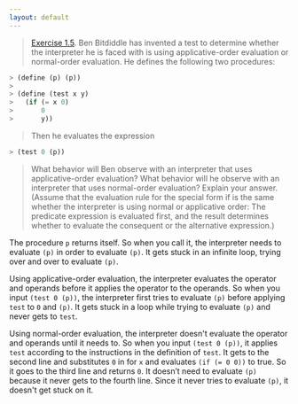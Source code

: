 ```yaml
---
layout: default
---
```


> [Exercise 1.5](https://mitpress.mit.edu/sites/default/files/sicp/full-text/book/book-Z-H-10.html#%_thm_1.5). Ben Bitdiddle has invented a test to determine whether the interpreter he is faced with is using applicative-order evaluation or normal-order evaluation. He defines the following two procedures:
>
```scheme
> (define (p) (p))  
>
> (define (test x y)  
>   (if (= x 0)  
>       0  
>       y))
```
>
> Then he evaluates the expression
>
```scheme
> (test 0 (p))
```
>
> What behavior will Ben observe with an interpreter that uses applicative-order evaluation? What behavior will he observe with an interpreter that uses normal-order evaluation? Explain your answer. (Assume that the evaluation rule for the special form if is the same whether the interpreter is using normal or applicative order: The predicate expression is evaluated first, and the result determines whether to evaluate the consequent or the alternative expression.)

The procedure `p` returns itself. So when you call it, the interpreter needs to evaluate `(p)` in order to evaluate `(p)`. It gets stuck in an infinite loop, trying over and over to evaluate `(p)`.

Using applicative-order evaluation, the interpreter evaluates the operator and operands before it applies the operator to the operands. So when you input `(test 0 (p))`, the interpreter first tries to evaluate `(p)` before applying `test` to `0` and `(p)`. It gets stuck in a loop while trying to evaluate `(p)` and never gets to `test`.

Using normal-order evaluation, the interpreter doesn't evaluate the operator and operands until it needs to. So when you input `(test 0 (p))`, it applies `test` according to the instructions in the definition of `test`. It gets to the second line and substitutes `0` in for `x` and evaluates `(if (= 0 0))` to true. So it goes to the third line and returns `0`. It doesn’t need to evaluate `(p)` because it never gets to the fourth line. Since it never tries to evaluate `(p)`, it doesn't get stuck on it.